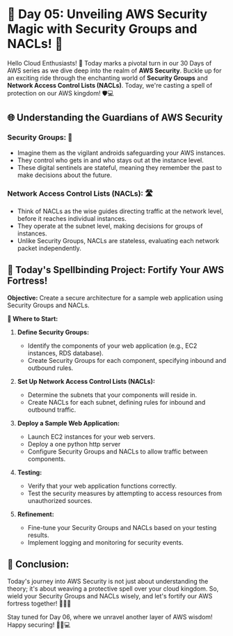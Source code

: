 # 🚀 Day 05: Unveiling AWS Security Magic with Security Groups and NACLs! 🔐

Hello Cloud Enthusiasts! 🌟 Today marks a pivotal turn in our 30 Days of AWS series as we dive deep into the realm of **AWS Security**. Buckle up for an exciting ride through the enchanting world of **Security Groups** and **Network Access Control Lists (NACLs)**. Today, we're casting a spell of protection on our AWS kingdom! 🛡️💻

## 🌐 Understanding the Guardians of AWS Security

### Security Groups: 🤖
- Imagine them as the vigilant androids safeguarding your AWS instances.
- They control who gets in and who stays out at the instance level.
- These digital sentinels are stateful, meaning they remember the past to make decisions about the future.

### Network Access Control Lists (NACLs): 🛣️
- Think of NACLs as the wise guides directing traffic at the network level, before it reaches individual instances.
- They operate at the subnet level, making decisions for groups of instances.
- Unlike Security Groups, NACLs are stateless, evaluating each network packet independently.

## 🚀 Today's Spellbinding Project: Fortify Your AWS Fortress!

**Objective:** Create a secure architecture for a sample web application using Security Groups and NACLs.

**🚀 Where to Start:**

1. **Define Security Groups:**
   - Identify the components of your web application (e.g., EC2 instances, RDS database).
   - Create Security Groups for each component, specifying inbound and outbound rules.

2. **Set Up Network Access Control Lists (NACLs):**
   - Determine the subnets that your components will reside in.
   - Create NACLs for each subnet, defining rules for inbound and outbound traffic.

3. **Deploy a Sample Web Application:**
   - Launch EC2 instances for your web servers.
   - Deploy a one python http server
   - Configure Security Groups and NACLs to allow traffic between components.

4. **Testing:**
   - Verify that your web application functions correctly.
   - Test the security measures by attempting to access resources from unauthorized sources.

5. **Refinement:**
   - Fine-tune your Security Groups and NACLs based on your testing results.
   - Implement logging and monitoring for security events.

## 🎩 Conclusion:

Today's journey into AWS Security is not just about understanding the theory; it's about weaving a protective spell over your cloud kingdom. So, wield your Security Groups and NACLs wisely, and let's fortify our AWS fortress together! 💪🏰✨

Stay tuned for Day 06, where we unravel another layer of AWS wisdom! Happy securing! 🚀🌐💻
